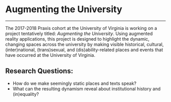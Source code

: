 # Augmenting the University

---

The 2017-2018 Praxis cohort at the University of Virginia is working on a project tentatively titled: *Augmenting the University*. Using augmented reality applications, this project is designed to highlight the dynamic, changing spaces across the university by making visible historical, cultural, (inter)national, (trans)sexual, and (dis)ability-related places and events that have occurred at the University of Virginia. 

## Research Questions:

- How do we make seemingly static places and texts speak?
- What can the resulting dynamism reveal about institutional history and (in)equality?
